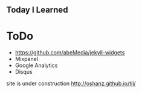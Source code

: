 ## Today I Learned


# ToDo
* https://github.com/abeMedia/jekyll-widgets
* Mixpanel
* Google Analytics
* Disqus

site is under construction
http://oshanz.github.io/til/